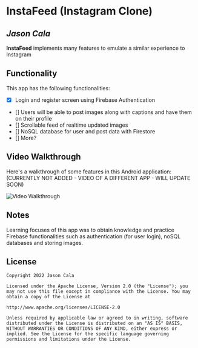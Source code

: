 # InstaFeed (Instagram Clone)

## *Jason Cala*

**InstaFeed** implements many features to emulate a similar experience to Instagram

## Functionality

This app has the following functionalities:

* [x] Login and register screen using Firebase Authentication
* [] Users will be able to post images along with captions and have them on their profile
* [] Scrollable feed of realtime updated images
* [] NoSQL database for user and post data with Firestore
* [] More?

## Video Walkthrough

Here's a walkthrough of some features in this Android application:
(CURRENTLY NOT ADDED - VIDEO OF A DIFFERENT APP - WILL UPDATE SOON)

<img src='' title='Video Walkthrough' width='' alt='Video Walkthrough' />

## Notes

Learning focuses of this app was to obtain knowledge and practice Firebase functionalities such as authentication (for user login), noSQL databases and storing images.

## License

    Copyright 2022 Jason Cala

    Licensed under the Apache License, Version 2.0 (the "License"); you may not use this file except in compliance with the License. You may obtain a copy of the License at

    http://www.apache.org/licenses/LICENSE-2.0

    Unless required by applicable law or agreed to in writing, software distributed under the License is distributed on an "AS IS" BASIS, WITHOUT WARRANTIES OR CONDITIONS OF ANY KIND, either express or implied. See the License for the specific language governing permissions and limitations under the License.